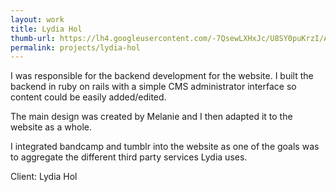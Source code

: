 ```yaml
---
layout: work
title: Lydia Hol 
thumb-url: https://lh4.googleusercontent.com/-7QsewLXHxJc/U8SY0puKrzI/AAAAAAAAAiM/qYfD8QotSRc/s500-no/lydia_hol_3.png
permalink: projects/lydia-hol
---
```


I was responsible for the backend development for the website. I built the backend in ruby on rails with a simple CMS administrator interface so content could be easily added/edited.

The main design was created by Melanie and I then adapted it to the website as a whole.

I integrated bandcamp and tumblr into the website as one of the goals was to aggregate the different third party services Lydia uses.

Client: Lydia Hol

